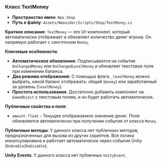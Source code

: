﻿### Класс TextMoney
- **Пространство имен**: `Neo.Shop`
- **Путь к файлу**: `Assets/Neoxider/Scripts/Shop/TextMoney.cs`

**Краткое описание**:
`TextMoney` — это UI-компонент, который автоматически отображает и обновляет количество денег игрока. Он напрямую работает с синглтоном `Money`.

**Ключевые особенности**:
- **Автоматическое обновление**: Подписывается на события `OnChangedMoney` или `OnChangedLevelMoney` и обновляет текстовое поле при изменении баланса.
- **Два режима отображения**: С помощью флага `_levelMoney` можно выбрать, какой баланс отображать: общий (`money`) или заработанный за уровень (`levelMoney`).
- **Простота использования**: Достаточно добавить компонент на `GameObject` с текстовым полем, и он будет работать автоматически.

**Публичные свойства и поля**:
- `amount`: `float` - Текущее отображаемое значение денег. Поле обновляется автоматически при получении события от класса `Money`.

**Публичные методы**:
У данного класса нет публичных методов, предназначенных для вызова из других скриптов. Вся логика инкапсулирована и работает автоматически через события Unity (`OnEnable`/`OnDisable`).

**Unity Events**:
У данного класса нет публичных `UnityEvent`.
